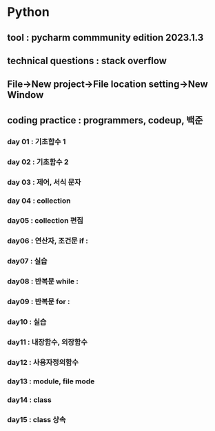 # Python
## tool : pycharm commmunity edition 2023.1.3
## technical questions : stack overflow
## File->New project->File location setting->New Window
## coding practice : programmers, codeup, 백준
### day 01 : 기초합수 1
### day 02 : 기초함수 2
### day 03 : 제어, 서식 문자
### day 04 : collection
### day05 : collection 편집
### day06 : 연산자, 조건문 if :
### day07 : 실습
### day08 : 반복문 while : 
### day09 : 반복문 for :
### day10 : 실습
### day11 : 내장함수, 외장함수
### day12 : 사용자정의함수
### day13 : module, file mode
### day14 : class
### day15 : class 상속

